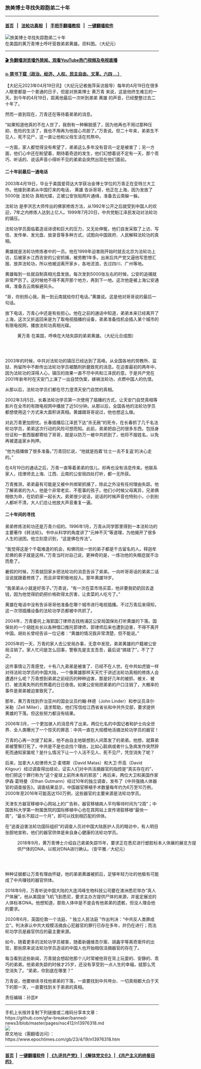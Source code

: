 ### 旅美博士寻找失踪胞弟二十年
------------------------

#### [首页](https://github.com/gfw-breaker/banned-news3/blob/master/README.md) &nbsp;&nbsp;|&nbsp;&nbsp; [法轮功真相](https://github.com/begood0513/basic/blob/master/README.md)  &nbsp;&nbsp;|&nbsp;&nbsp; [手把手翻墙教程](https://github.com/gfw-breaker/guides/wiki)  &nbsp;&nbsp;|&nbsp;&nbsp; [一键翻墙软件](https://github.com/gfw-breaker/nogfw/blob/master/README.md)  



<div><img alt="旅美博士寻找失踪胞弟二十年" class="attachment-djy_600_400 size-djy_600_400 wp-post-image" src="https://i.epochtimes.com/assets/uploads/2016/10/2016-10-12-minghui-huangwanqing-ss.png"/>
<div class="caption">
 在美国的黄万青博士呼吁营救弟弟黄雄。资料图。（大纪元）
</div></div><hr/>

#### [ 🎬  免翻墙浏览墙外禁闻、观看YouTube热门视频及电视直播](https://github.com/gfw-breaker/HelloWorld)

#### [ 💥  禁书下载（政治、经济、人权、民主自由、文革、六四 ...）](https://github.com/gfw-breaker/books/blob/master/README.md)

<div><p>
 【大纪元2023年04月19日讯】（大纪元记者施萍采访报导）每年的4月19日在很多人眼里都是一个普通的日子，但是对旅美博士
 <ok href="https://www.epochtimes.com/gb/tag/%E9%BB%84%E4%B8%87%E9%9D%92.html">
  黄万青
 </ok>
 来说，这是他终生难忘的一天。到今年的4月19日，距离他最后一次听到弟弟
 <ok href="https://www.epochtimes.com/gb/tag/%E9%BB%84%E9%9B%84.html">
  黄雄
 </ok>
 的声音，已经整整过去二十年了。
</p>
<p>
 然而一直到现在，万青还在等待着弟弟的消息。
</p>
<p>
 “如果知道他真的不在人世了，我倒有一种解脱感了，因为他再也不用过那种压抑、危险的生活了，我也不用再为他提心吊胆了。”万青说。但二十年来，弟弟生不见人，死不见尸，这一直让他和父母生活在煎熬中。
</p>
<p>
 一方面，家人都觉得没有希望了，弟弟这么多年没有音讯一定是被害了；另一方面，他们心中还在盼望着，期待着奇迹的发生，他们幻想着说不定有一天，那个乖巧、听话的、说话声音小得听不见的弟弟会突然出现在他们面前。
</p>
<h4>
 二十年前最后一通电话
</h4>
<p>
 2003年4月19日，毕业于美国爱荷达大学获冶金博士学位的万青正在亚特兰大工作。他接到弟弟从中国打来的电话，
 <ok href="https://www.epochtimes.com/gb/tag/%E9%BB%84%E9%9B%84.html">
  黄雄
 </ok>
 告诉哥哥，他正在上海，因为发放了5000张
 <ok href="https://www.epochtimes.com/gb/tag/%E6%B3%95%E8%BD%AE%E5%8A%9F.html">
  法轮功
 </ok>
 真相光碟，正被公安张贴照片通缉，准备去云南躲一躲。
</p>
<p>
 <ok href="https://www.epochtimes.com/gb/tag/%E6%B3%95%E8%BD%AE%E5%8A%9F.html">
  法轮功
 </ok>
 是李洪志大师传出的佛家修炼方法，从1992年公开之后就受到中国人的欢迎，7年之内修炼人达到上亿人。1999年7月20日，中共党魁江泽民发动对法轮功的镇压。
</p>
<p>
 法轮功学员面临着造谣诽谤和巨大的压力，又无处伸冤，他们自发采取了上访、写信、发传单、发光盘、放录音等多种方式，试图向中国政府、人民解释法轮功的真相。
</p>
<p>
 黄雄就是法轮功修炼者中的一员。他在1999年迫害刚开始时就去北京为法轮功上访，后被家乡江西吉安的公安抓捕，被劳教1年多。出来后共产党又逼他写思想汇报、放弃法轮功，所以他被迫离开家乡，各地流浪，去过四川、广州等地。
</p>
<p>
 黄雄每到一处就自制真相光盘发放。每次发到5000张左右的时候，公安的追捕就非常严厉了。这时候他不得不离开那个地方，再到下一地。这次他是被上海公安通缉，准备去云南躲避风头。
</p>
<p>
 “哥，你别担心我，我一到云南就给你打电话。”黄雄说。这是他对哥哥说的最后一句话。
</p>
<p>
 放下电话，万青心中还是有些担心。他在之前的通话中知道，弟弟本来已经离开了上海，这次又折返回来是为了取电视插播的设备，弟弟准备找机会插入某个城市的有限电视网，播放法轮功真相光碟。
</p>
<figure aria-describedby="caption-attachment-10324967" class="wp-caption aligncenter" id="attachment_10324967" style="width: 600px">
 <ok href="https://i.epochtimes.com/assets/uploads/2018/04/035f86ad82b40ec0e4ee5303d07183ad.jpg" target="_blank">
  <img alt="" class="size-large wp-image-10324967" src="https://i.epochtimes.com/assets/uploads/2018/04/035f86ad82b40ec0e4ee5303d07183ad-600x338.jpg"/>
 </ok>
 <br/><figcaption class="wp-caption-text" id="caption-attachment-10324967">
  <ok href="https://www.epochtimes.com/gb/tag/%E9%BB%84%E4%B8%87%E9%9D%92.html">
   黄万青
  </ok>
  在美国，呼唤在大陆失踪的弟弟黄雄。（大纪元合成图）
 </figcaption><br/>
</figure><br/>
<p>
 2003年的时候，中共对法轮功的镇压已经达到了高峰。从全国各地的劳教所、监狱、拘留所中不断传出法轮功学员被酷刑折磨致死的消息。在迫害最初的两年中，因为法轮功的深得人心，镇压的效果一直不尽中共和江泽民的意。于是共产党在2001年新年时在天安门上演了一出自焚伪案，嫁祸法轮功，点燃中国人的仇恨。
</p>
<p>
 从那以后，法轮功学员们都在尽力澄清天安门自焚的真相。
</p>
<p>
 2002年3月5日，长春法轮功学员第一次使用了插播的方式，让天安门自焚真相等影片在全市的有限电视网中播放了近50分钟。从那以后，全国各地的法轮功学员都想使用这个方式来大面积讲真相。黄雄跟哥哥说过，他也想这么做。
</p>
<p>
 对此万青更加担忧。长春插播后江泽民下达“杀无赦”的死令，在长春抓了几千名法轮功学员，弟弟这次行动的风险可想而知。此前，弟弟把自己的很多东西，包括身份证和一套西服都寄给了哥哥，就是以防万一被中共抓到了，他将不报姓名，以免再被遣返家乡拘押。
</p>
<p>
 “他为插播做了很多准备。”万青回忆说，“他就是抱着‘壮士一去不复返’的决心走的。”
</p>
<p>
 在4月19日的通话之后，万青一直等着弟弟的信儿，却再也没有消息传来。他联系家人，找律师去上海、江西、云南的公安局四处打听，都一无所获。
</p>
<p>
 万青推测，弟弟最有可能是又被中共绑架抓捕了，除此之外没有任何理由失踪。他了解弟弟的为人，他是个非常老实、不惹事的孩子。他们小时候父母离异，兄弟俩相依为命，在奶奶家一起长大。弟弟很少说话，说话的时候声音也特别小，小到别人都听不清，大人们总让他放大声音重复一遍。
</p>
<h4>
 二十年间的寻找
</h4>
<p>
 弟弟修炼法轮功还是万青介绍的。1996年1月，万青从同学那里得到一本法轮功的主要著作《转法轮》。书中从科学的角度讲了“元神不灭”等道理，为他揭开了很多人生的谜团。他立刻意识到，“这是佛在传法”。
</p>
<p>
 “我觉得这是个千载难逢的机会，和佛同处一世的弟子都是千古留名的人。释迦牟尼佛的弟子就是这样。”万青当时对自己说，更神奇的是，一炼功他的失眠症就不治而愈了。
</p>
<p>
 暑假的时候，万青就回家乡把法轮功的消息告诉了弟弟。一向听哥哥话的弟弟二话没说就跟着修炼了，而且非常积极地投入。那年黄雄18岁。
</p>
<p>
 “我弟弟从小就是好孩子。”万青说，“有一次在菜市场买菜，他非要我奶奶回去退钱，因为他觉得奶奶把价格砍得太厉害，让卖菜的人吃亏了。”
</p>
<p>
 黄雄在电话中没有告诉哥哥他准备在哪个城市进行电视插播。不过万青后来得知，这一次领插播设备的法轮功学员都被中共抓了。
</p>
<p>
 2004年，万青委托上海郭国汀律师去找杨浦区公安局国保处打听黄雄的下落。国保处的一个胡姓处长以各种借口推托郭律师，郭律师后来也遭到迫害，不得不离开中国。胡处长曾经告诉一位记者：“黄雄的情况我非常清楚，但不能说。”
</p>
<p>
 2005年的一天，万青的家人去公安局办事，无意中发现，弟弟黄雄的户籍被公安局注销了。家人忙问是怎么回事，警察先是支支吾吾，最后说“搞错了”，不了了之。
</p>
<p>
 这件事情让万青感觉，十有八九弟弟是被害了、已经不在人世。在中共如虎狼一样对待法轮功学员的中国大陆，一个像黄雄那样天天忙于讲述法轮功真相的修炼人会遭遇什么呢？万青想到弟弟之前经历的种种迫害，那是好几年的被抓、被关、被打、被流离失所的煎熬着的日日夜夜。如果公安局把弟弟的户口注销了，大概率的事件是弟弟被迫害致死了。
</p>
<p>
 那年，黄万青找到乔治亚州的国会议员约翰‧林德（John Linder）和参议员泽尔‧米勒（Zell Miller），请求帮助，他们写信给江西省省长和中共外交部，要求提供黄雄的下落。但这些努力都没有结果。
</p>
<p>
 2006年3月，一个更加骇人的消息传了出来。两位化名的中国记者和护士向全世界、全人类曝光了一个惊天的罪恶：中共一直在大规模地活摘法轮功学员的器官！
</p>
<p>
 万青的心再一次提了起来，他不由自主地联想到人间蒸发了的弟弟。他想，就算弟弟被警察打死了，中共是不是也会找个理由，比如心脏病或者什么急病发作突然猝死而通知家属呢？是什么情况下让一个人活不见人、死不见尸，凭空消失了呢？
</p>
<p>
 后来，加拿大人权律师大卫‧麦塔斯（David Matas）和大卫‧乔高（David Kilgour）经过调查得出结论，证实人们对中共活摘器官的指控是“真实存在的”，他们把这个罪行称为“这个星球上前所未有的邪恶”；再后来，两位大卫和美国作家伊森‧葛特曼（Ethan Gutmann）经过10年的独立调查，发布了《中共强摘人体器官的调查报告》。调查结果显示，中国器官移植手术数量每年约为6万至10万例，2000年至2016年可能高达150万例，这些器官的主要来源是法轮功学员。
</p>
<p>
 天津东方器官移植中心网站上的广告称，器官移植病人平均等待时间为“2周”；中国医科大学第一附属医院的国际移植中心也在其网站上宣传肾脏移植“最快一周”，“最长不超过一个月”，即可以找到相匹配的供体。
</p>
<p>
 在“追查迫害法轮功国际组织”的调查人员对中国大陆医护人员的暗访中，有人明目张胆地宣称，他们的器官供体是来自身心健康的法轮功学员。
</p>
<figure aria-describedby="caption-attachment-10723530" class="wp-caption aligncenter" id="attachment_10723530" style="width: 600px">
 <ok href="https://i.epochtimes.com/assets/uploads/2018/09/1190161.jpg" target="_blank">
  <img alt="" class="size-large wp-image-10723530" src="https://i.epochtimes.com/assets/uploads/2018/09/1190161-600x338.jpg"/>
 </ok>
 <br/><figcaption class="wp-caption-text" id="caption-attachment-10723530">
  2018年9月，黄万青博士介绍自己弟弟失踪15年，要求正在悉尼进行塑胶标本人体展的展览方提供尸体的DNA，以核对DNA进行确认。（安平雅／大纪元）
 </figcaption><br/>
</figure><br/>
<p>
 种种证据都让万青有理由怀疑，他的弟弟黄雄被抓后，足够年轻力壮的他极有可能成了中共赚钱的器官供体。
</p>
<p>
 2018年9月，万青听说中国大陆的大连鸿峰生物科技公司要在澳洲悉尼举办“真人尸体展”。他从美国坐飞机飞到悉尼，要求主办方提供尸体的来源，并鉴定展览的人体标本DNA。他想知道，那些人体中是不是会有他弟弟的遗骸，但没人理会他的要求。
</p>
<p>
 2020年6月，英国伦敦一个法庭、“
 <ok href="https://chinatribunal.com/">
  独立人民法庭
 </ok>
 ”作出判决：“中共反人类罪成立”。判决承认中共大规模活摘良心犯器官的罪行已存在多年，并仍在进行；而法轮功学员是器官供应的最主要来源。
</p>
<p>
 如今，随着更多的法轮功学员被害，随着新疆维吾尔案、胡鑫宇等离奇案件的出现，那些原来说法轮功学员造谣的中国人也开始相信活摘器官的存在了。
</p>
<p>
 每当看到这些新闻，万青就会想起他那个儿时常被他背在背上玩耍的、安静的、乖巧的弟弟。他弟弟失踪的时候才25岁，还没有享受到一点人生的幸福，就那么凭空消失了。“弟弟，你到底在哪里？”
</p>
<p>
 万青说，他要继续寻找他弟弟的下落，一直要找到中共垮台、一切真相都大白于天下的那一天，一直要找到关于弟弟的真相。
</p>
<p>
 责任编辑：孙芸#
</p>
</div>
<hr/>
手机上长按并复制下列链接或二维码分享本文章：<br/>
https://github.com/gfw-breaker/banned-news3/blob/master/pages/nsc412/n13976318.md <br/>
<a href='https://github.com/gfw-breaker/banned-news3/blob/master/pages/nsc412/n13976318.md'><img src='https://github.com/gfw-breaker/banned-news3/blob/master/pages/nsc412/n13976318.md.png'/></a> <br/>
原文地址（需翻墙访问）：https://www.epochtimes.com/gb/23/4/19/n13976318.htm


------------------------
#### [首页](https://github.com/gfw-breaker/banned-news3/blob/master/README.md) &nbsp;|&nbsp; [一键翻墙软件](https://github.com/gfw-breaker/nogfw/blob/master/README.md) &nbsp;| [《九评共产党》](https://github.com/gfw-breaker/9ping.md/blob/master/README.md#九评之一评共产党是什么) | [《解体党文化》](https://github.com/gfw-breaker/jtdwh.md/blob/master/README.md) | [《共产主义的终极目的》](https://github.com/gfw-breaker/gczydzjmd.md/blob/master/README.md)


<img src='http://gfw-breaker.win/banned-news3/pages/nsc412/n13976318.md' width='0px' height='0px'/>